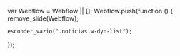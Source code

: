 var Webflow = Webflow || [];
Webflow.push(function () {
	remove_slide(Webflow);

	esconder_vazio(".noticias.w-dyn-list");
});